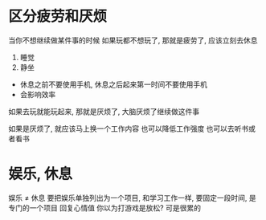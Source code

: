 # 区分疲劳和厌烦
当你不想继续做某件事的时候
如果玩都不想玩了, 那就是疲劳了, 应该立刻去休息
1. 睡觉
2. 静坐
- 休息之前不要使用手机, 休息之后起来第一时间不要使用手机
- 会影响效率

如果去玩就能玩起来, 那就是厌烦了, 大脑厌烦了继续做这件事

如果是厌烦了, 就应该马上换一个工作内容
也可以降低工作强度
也可以去听书或者看书

# 娱乐, 休息
娱乐 $\ne$ 休息
要把娱乐单独列出为一个项目, 和学习工作一样, 要固定一段时间, 是专门的一个项目
回复心情值
你以为打游戏是放松? 可是很累的
